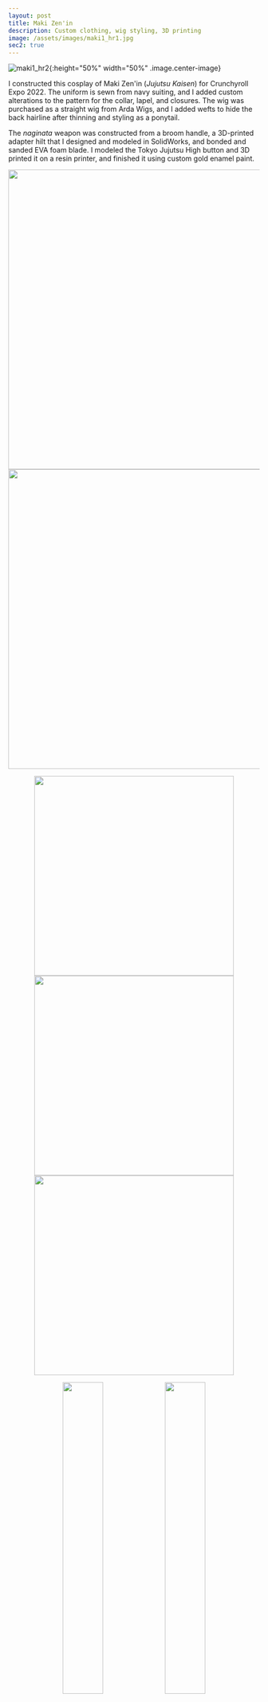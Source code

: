 ```yaml
---
layout: post
title: Maki Zen'in
description: Custom clothing, wig styling, 3D printing
image: /assets/images/maki1_hr1.jpg
sec2: true
---
```


![maki1_hr2](/assets/images/maki1_hr3.jpg){:height="50%" width="50%" .image.center-image}

I constructed this cosplay of Maki Zen'in (*Jujutsu Kaisen*) for Crunchyroll Expo 2022. The uniform is sewn from navy suiting, and I added custom alterations to the pattern for the collar, lapel, and closures. The wig was purchased as a straight wig from Arda Wigs, and I added wefts to hide the back hairline after thinning and styling as a ponytail. 

The *naginata* weapon was constructed from a broom handle, a 3D-printed adapter hilt that I designed and modeled in SolidWorks, and bonded and sanded EVA foam blade. I modeled the Tokyo Jujutsu High button and 3D printed it on a resin printer, and finished it using custom gold enamel paint. 

<p align="middle">
  <img src="/assets/images/maki1_ref.png" height="600" />
  <img src="/assets/images/maki1_outfit.jpg" height="600" /> 
</p>

<p align="middle">
  <img src="/assets/images/maki1_naginata.png" height="400" />
  <img src="/assets/images/maki1_naginatacross.png" height="400" /> 
  <img src="/assets/images/maki1_buttons.jpg" height="400" /> 
</p>

<p align="middle">
  <img src="/assets/images/maki1_hr2.JPG" width="40%" />
  <img src="/assets/images/maki1_hr1.JPG" width="40%" /> 
</p>

![maki1_wig](/assets/images/maki1_wig.jpg){:height="50%" width="50%" .image.center-image}

